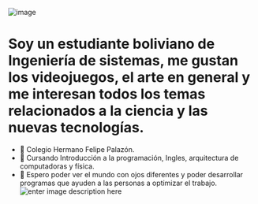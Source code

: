 ![image](https://user-images.githubusercontent.com/110875360/183791334-2afd8ebf-4544-4d5b-b8a9-f2dc7102807f.png)

# Soy un estudiante boliviano de Ingeniería de sistemas, me gustan los videojuegos, el arte en general y me interesan todos los temas relacionados a la ciencia y las nuevas tecnologías.

- 🏫 Colegio Hermano Felipe Palazón.
- 📓 Cursando Introducción a la programación, Ingles, arquitectura de computadoras y física.
- 🌟 Espero poder ver el mundo con ojos diferentes y poder desarrollar programas que ayuden a las personas a optimizar el trabajo.
                                                ![enter image description here](https://m4d0t5uk1.carrd.co/assets/images/image03.gif?v=88f9b810)

